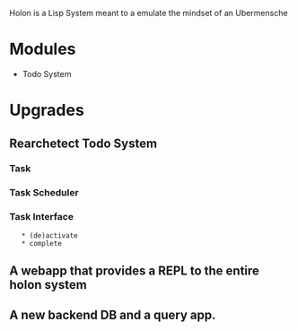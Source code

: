 Holon is a Lisp System meant to a emulate the mindset of an Ubermensche

# Modules
* Todo System

# Upgrades
## Rearchetect Todo System
###   Task
###   Task Scheduler
###    Task Interface
       * (de)activate
       * complete
   

## A webapp that provides a REPL to the entire holon system

## A new backend DB and a query app.